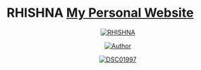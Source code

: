 # RHISHNA [My Personal Website ](https://ahmed-roshdy-1.github.io/Ahmed-Roshdy/)
<p align="center">
<a href="#"><img title="RHISHNA" src="https://img.shields.io/badge/RHISHNA-green?colorA=%23ff0000&colorB=%23017e40&style=for-the-badge"></a>
</p>
<p align="center">
<a href="https://github.com/Rhishnaa"><img title="Author" src="https://img.shields.io/badge/AUTHOR-RHISHNA-orange.svg?style=for-the-badge&logo=github"></a>
</p>
<p align="center">
<a href="https://ibb.co/RYhDLm3"><img src="https://i.ibb.co/k53SYf4/DSC01997.jpg" alt="DSC01997" 
</p>
<br>
